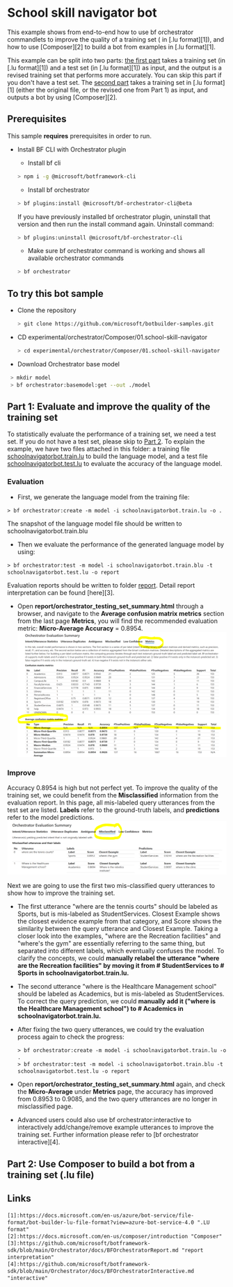 
# School skill navigator bot

This example shows from end-to-end how to use bf orchestrator commandlets to improve the quality of a training set ( in [.lu format][1]), and how to use [Composer][2] to build a bot from examples in [.lu format][1]. 

This example can be split into two parts: [the first part](#part-1:-evaluate-and-improve-the-quality-of-the-training-set) takes a training set (in [.lu format][1]) and a test set (in [.lu format][1]) as input, and the output is a revised training set that performs more accurately. You can skip this part if you don't have a test set. The [second part](#part-2:-use-composer-to-build-a-bot-from-a-training-file) takes a training set in [.lu format][1] (either the original file, or the revised one from Part 1) as input, and outputs a bot by using [Composer][2].

## Prerequisites

This sample **requires** prerequisites in order to run.

- Install BF CLI with Orchestrator plugin

  - Install bf cli 

  ```bash
  > npm i -g @microsoft/botframework-cli
  ```

  - Install bf orchestrator

  ```bash
  > bf plugins:install @microsoft/bf-orchestrator-cli@beta
  ```

    If you have previously installed bf orchestrator plugin, uninstall that version and then run the install command again.
    Uninstall command:

  ```bash
  > bf plugins:uninstall @microsoft/bf-orchestrator-cli
  ```

  - Make sure bf orchestrator command is working and shows all available orchestrator commands

  ```bash
  > bf orchestrator
  ```

## To try this bot sample

- Clone the repository

  ```bash
  > git clone https://github.com/microsoft/botbuilder-samples.git
  ```

- CD experimental/orchestrator/Composer/01.school-skill-navigator

  ```bash
  > cd experimental/orchestrator/Composer/01.school-skill-navigator
  ```
  
- Download Orchestrator base model
 ```bash
  > mkdir model
  > bf orchestrator:basemodel:get --out ./model
 ```

## Part 1: Evaluate and improve the quality of the training set

To statistically evaluate the performance of a training set, we need a test set. If you do not have a test set, please skip to [Part 2](#part-2:-use-composer-to-build-a-bot-from-a-training-file). To explain the example, we have two files attached in this folder: a training file [schoolnavigatorbot.train.lu](schoolnavigatorbot.train.lu) to build the language model, and a test file [schoolnavigatorbot.test.lu](schoolnavigatorbot.test.lu) to evaluate the accuracy of the language model.

### Evaluation

- First, we generate the language model from the training file:


```
> bf orchestrator:create -m model -i schoolnavigatorbot.train.lu -o .
```

The snapshot of the language model file should be written to schoolnavigatorbot.train.blu

- Then we evaluate the performance of the generated language model by using:

```
> bf orchestrator:test -m model -i schoolnavigatorbot.train.blu -t schoolnavigatorbot.test.lu -o report
```

Evaluation reports should be written to folder [report](report). Detail report interpretation can be found [here][3].

- Open **report/orchestrator_testing_set_summary.html** through a browser, and navigate to the **Average confusion matrix metrics** section from the last page **Metrics**, you will find the recommended evaluation metric: **Micro-Average Accuracy** = 0.8954.![Metrics](report/merics.PNG)

### Improve

Accuracy 0.8954 is high but not perfect yet. To improve the quality of the training set, we could benefit from the **Misclassified** information from the evaluation report. In this page, all mis-labeled query utterances from the test set are listed. **Labels** refer to the ground-truth labels, and **predictions** refer to the model predictions.![Misclassified](report/misclassified.PNG)

Next we are going to use the first two mis-classified query utterances to show how to improve the training set.

- The first utterance "where are the tennis courts" should be labeled as Sports, but is mis-labeled as StudentServices. Closest Example shows the closest evidence example from that category, and Score shows the similarity between the query utterance and Closest Example. Taking a closer look into the examples, "where are the Recreation facilities" and "where's the gym" are essentially referring to the same thing, but separated into different labels, which eventually confuses the model. To clarify the concepts, we could **manually relabel the utterance "where are the Recreation facilities" by moving it  from # StudentServices to # Sports in schoolnavigatorbot.train.lu.** 

- The second utterance "where is the Healthcare Management school" should be labeled as Academics, but is mis-labeled as StudentServices. To correct the query prediction, we could **manually add it ("where is the Healthcare Management school") to # Academics in schoolnavigatorbot.train.lu.**

- After fixing the two query utterances, we could try the evaluation process again to check the progress:

  ```
  > bf orchestrator:create -m model -i schoolnavigatorbot.train.lu -o .
  > bf orchestrator:test -m model -i schoolnavigatorbot.train.blu -t schoolnavigatorbot.test.lu -o report
  ```

- Open **report/orchestrator_testing_set_summary.html** again, and check the **Micro-Average** under **Metrics** page, the accuracy has improved from 0.8953 to 0.9085, and the two query utterances are no longer in misclassified page.
- Advanced users could also use bf orchestrator:interactive to interactively add/change/remove example utterances to improve the training set. Further information please refer to [bf orchestrator interactive][4]. 



## Part 2: Use Composer to build a bot from a training set (.lu file)




## Links


```
[1]:https://docs.microsoft.com/en-us/azure/bot-service/file-format/bot-builder-lu-file-format?view=azure-bot-service-4.0 ".LU format"
[2]:https://docs.microsoft.com/en-us/composer/introduction "Composer"
[3]:https://github.com/microsoft/botframework-sdk/blob/main/Orchestrator/docs/BFOrchestratorReport.md "report interpretation"
[4]:https://github.com/microsoft/botframework-sdk/blob/main/Orchestrator/docs/BFOrchestratorInteractive.md "interactive"
```

